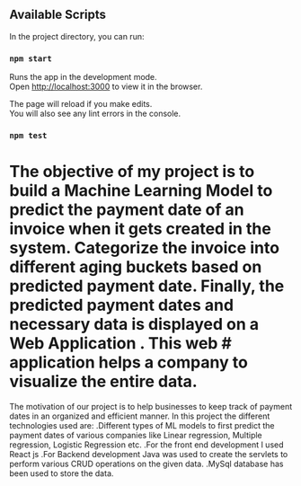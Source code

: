 

## Available Scripts

In the project directory, you can run:

### `npm start`

Runs the app in the development mode.\
Open [http://localhost:3000](http://localhost:3000) to view it in the browser.

The page will reload if you make edits.\
You will also see any lint errors in the console.

### `npm test`

# The objective of my project is to  build a Machine Learning Model to predict the payment date of an invoice when it gets created in the system. Categorize the invoice   into different aging buckets based on predicted payment date. Finally, the predicted payment dates and necessary data is displayed on a Web Application . This web     # application helps a company to visualize the entire data.
The motivation of our project is to help businesses to keep track of payment dates in an organized and efficient manner.
In this project the different technologies used are:
   .Different types of ML models to first predict the payment dates of various companies like Linear regression, Multiple regression, Logistic Regression etc.
   .For the front end development I used React js 
   .For Backend development Java was used to create the servlets to perform various CRUD operations on the given data. 
   .MySql  database has been used to store the data.

